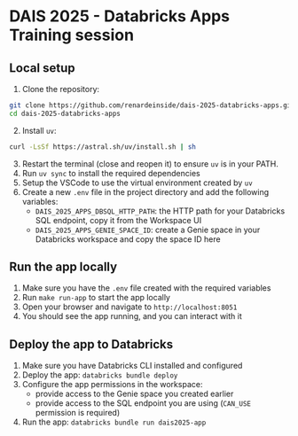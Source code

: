 # DAIS 2025 - Databricks Apps Training session

## Local setup
1. Clone the repository:
```bash
git clone https://github.com/renardeinside/dais-2025-databricks-apps.git
cd dais-2025-databricks-apps
```

2. Install `uv`:
```bash
curl -LsSf https://astral.sh/uv/install.sh | sh
```

3. Restart the terminal (close and reopen it) to ensure `uv` is in your PATH.
4. Run `uv sync` to install the required dependencies
5. Setup the VSCode to use the virtual environment created by `uv`
6. Create a new `.env` file in the project directory and add the following variables:
   - `DAIS_2025_APPS_DBSQL_HTTP_PATH`: the HTTP path for your Databricks SQL endpoint, copy it from the Workspace UI
   - `DAIS_2025_APPS_GENIE_SPACE_ID`: create a Genie space in your Databricks workspace and copy the space ID here

## Run the app locally
1. Make sure you have the `.env` file created with the required variables
2. Run `make run-app` to start the app locally
3. Open your browser and navigate to `http://localhost:8051`
4. You should see the app running, and you can interact with it


## Deploy the app to Databricks
1. Make sure you have Databricks CLI installed and configured
2. Deploy the app:
   ```databricks bundle deploy```
3. Configure the app permissions in the workspace:
   - provide access to the Genie space you created earlier
   - provide access to the SQL endpoint you are using (`CAN_USE` permission is required)
4. Run the app:
   ```databricks bundle run dais2025-app```

